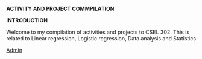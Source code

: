 **ACTIVITY AND PROJECT COMMPILATION**

**INTRODUCTION**

Welcome to my compilation of activities and projects to CSEL 302. This is related to Linear regression, Logistic regression, Data analysis and Statistics

[Admin](https://github.com/PikuFuka/CSEL-302-comp/blob/main/The_adventure_of_Detetivesn't.ipynb)
